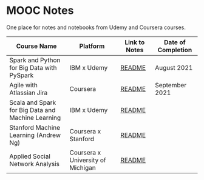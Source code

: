 # MOOC Notes

One place for notes and notebooks from Udemy and Coursera courses.

| Course Name | Platform | Link to Notes | Date of Completion |
| --- | --- | --- | --- |
| Spark and Python for Big Data with PySpark | IBM x Udemy | [README](pyspark-udemy/README.md) | August 2021 |
| Agile with Atlassian Jira | Coursera | [README](agile-coursera/README.md) | September 2021 |
| Scala and Spark for Big Data and Machine Learning | IBM x Udemy | [README](scala-and-spark/README.md) | |
| Stanford Machine Learning (Andrew Ng) | Coursera x Stanford | [README](machine-learning-stanford/README.md) |
| Applied Social Network Analysis | Coursera x University of Michigan | [README](applied-social-network-analysis/README.md) |
